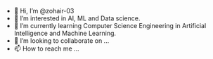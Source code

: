 - 👋 Hi, I’m @zohair-03
- 👀 I’m interested in AI, ML and Data science.
- 🌱 I’m currently learning Computer Science Engineering in Artificial Intelligence and Machine Learning.
- 💞️ I’m looking to collaborate on ...
- 📫 How to reach me ...

<!---
zohair-03/zohair-03 is a ✨ special ✨ repository because its `README.md` (this file) appears on your GitHub profile.
You can click the Preview link to take a look at your changes.
--->
